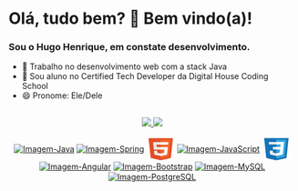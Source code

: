# Olá, tudo bem? 👋 Bem vindo(a)! 

### Sou o Hugo Henrique, em constate desenvolvimento.

- 🔭 Trabalho no desenvolvimento web com a stack Java
- 🌱 Sou aluno no Certified Tech Developer da Digital House Coding School
- 😄 Pronome: Ele/Dele

##

<div align="center">
  <a href="https://github.com/Hugo0307">
  <img height="160em" src="https://github-readme-stats.vercel.app/api?username=Hugo0307&show_icons=true&theme=gruvbox&include_all_commits=true&count_private=true"/>
  <img height="160em" src="https://github-readme-stats.vercel.app/api/top-langs/?username=Hugo0307&layout=compact&langs_count=7&theme=gruvbox"/></a>
</div>

<div style="display: inline_block" align="center"><br>
  <a href="https://www.oracle.com/br/java/">
    <img align="center" title="Java" alt="Imagem-Java" height="40" width="50" src="https://cdn.jsdelivr.net/gh/devicons/devicon/icons/java/java-original.svg"></a>
  <a href="https://spring.io/">
    <img align="center" title="Spring" alt="Imagem-Spring" height="40" width="50" src="https://cdn.jsdelivr.net/gh/devicons/devicon/icons/spring/spring-original.svg"></a>
  <a href="https://developer.mozilla.org/pt-BR/docs/Web/HTML">
    <img align="center" title="HTML5" alt="Imagem-HTML" height="40" width="50" src="https://raw.githubusercontent.com/devicons/devicon/master/icons/html5/html5-original.svg"></a>
  <a href="https://developer.mozilla.org/pt-BR/docs/Web/JavaScript">
    <img align="center" title="JavaScript" alt="Imagem-JavaScript" height="40" width="50" src="https://cdn.jsdelivr.net/gh/devicons/devicon/icons/javascript/javascript-original.svg"></a>
  <a href="https://developer.mozilla.org/pt-BR/docs/Web/CSS">
    <img align="center" title="CSS3" alt="Imagem-CSS" height="40" width="50" src="https://raw.githubusercontent.com/devicons/devicon/master/icons/css3/css3-original.svg">   </a>
  <a href="https://angular.io/">
    <img align="center" title="Angular" alt="Imagem-Angular" height="40" width="50" src="https://cdn.jsdelivr.net/gh/devicons/devicon/icons/angularjs/angularjs-original.svg"></a>
  <a href="https://getbootstrap.com/">
    <img align="center" title="Bootstrap" alt="Imagem-Bootstrap" height="40" width="50" src="https://cdn.jsdelivr.net/gh/devicons/devicon/icons/bootstrap/bootstrap-original.svg"></a>
  <a href="https://www.mysql.com/">
    <img align="center" title="MySQL" alt="Imagem-MySQL" height="40" width="50" src="https://cdn.jsdelivr.net/gh/devicons/devicon/icons/mysql/mysql-original.svg"></a>
  <a href="https://www.postgresql.org/">
    <img align="center" title="PostgreSQL" alt="Imagem-PostgreSQL" height="40" width="50" src="https://cdn.jsdelivr.net/gh/devicons/devicon/icons/postgresql/postgresql-original.svg"></a>
</div>
